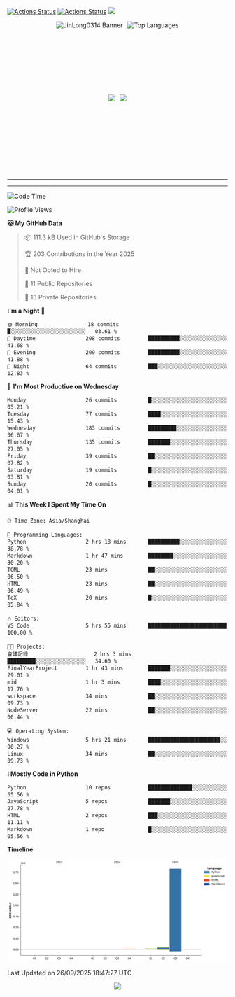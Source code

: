 [![Actions Status](https://github.com/JinLong0314/JinLong0314/workflows/wakatime-stats/badge.svg)](https://github.com/JinLong0314/JinLong0314/actions)
[![Actions Status](https://github.com/JinLong0314/JinLong0314/workflows/update-gh-activity-new/badge.svg)](https://github.com/JinLong0314/JinLong0314/actions)
![](https://visitor-badge-deno.deno.dev/JinLong0314.JinLong0314.svg)
<br>
 
<div align="center" style="display: flex; justify-content: center; align-items: center; gap: 10px;">
  <img src="https://socialify.git.ci/JinLong0314/JinLong0314/image?custom_language=Python&font=Inter&language=1&name=1&pattern=Plus" alt="JinLong0314 Banner" height="150"/>
  <img src="https://github-readme-stats.vercel.app/api/top-langs/?username=JinLong0314&hide_border=true" alt="Top Languages" height="150"/>
</div>

<br>

<div align="center" style="display: flex; justify-content: center; align-items: center; gap: 10px;">
  <img src="https://spotify-github-profile.kittinanx.com/api/view?uid=31afscsa66thkz2rxnganseg5i3a&cover_image=true&theme=default&show_offline=false&background_color=121212&interchange=true&bar_color=53b14f&bar_color_cover=true"  height="180"/>
  <img src="https://spotify-recently-played-readme.vercel.app/api?user=31afscsa66thkz2rxnganseg5i3a&count=5&width=600" height="180"/>
</div>


---

<!--START_SECTION:activity-->

<!--END_SECTION:activity-->

---

<!--START_SECTION:waka-->
![Code Time](http://img.shields.io/badge/Code%20Time-38%20hrs%2035%20mins-blue)

![Profile Views](http://img.shields.io/badge/Profile%20Views-0-blue)

**🐱 My GitHub Data** 

> 📦 111.3 kB Used in GitHub's Storage 
 > 
> 🏆 203 Contributions in the Year 2025
 > 
> 🚫 Not Opted to Hire
 > 
> 📜 11 Public Repositories 
 > 
> 🔑 13 Private Repositories 
 > 
**I'm a Night 🦉** 

```text
🌞 Morning                18 commits          █░░░░░░░░░░░░░░░░░░░░░░░░   03.61 % 
🌆 Daytime                208 commits         ██████████░░░░░░░░░░░░░░░   41.68 % 
🌃 Evening                209 commits         ██████████░░░░░░░░░░░░░░░   41.88 % 
🌙 Night                  64 commits          ███░░░░░░░░░░░░░░░░░░░░░░   12.83 % 
```
📅 **I'm Most Productive on Wednesday** 

```text
Monday                   26 commits          █░░░░░░░░░░░░░░░░░░░░░░░░   05.21 % 
Tuesday                  77 commits          ████░░░░░░░░░░░░░░░░░░░░░   15.43 % 
Wednesday                183 commits         █████████░░░░░░░░░░░░░░░░   36.67 % 
Thursday                 135 commits         ███████░░░░░░░░░░░░░░░░░░   27.05 % 
Friday                   39 commits          ██░░░░░░░░░░░░░░░░░░░░░░░   07.82 % 
Saturday                 19 commits          █░░░░░░░░░░░░░░░░░░░░░░░░   03.81 % 
Sunday                   20 commits          █░░░░░░░░░░░░░░░░░░░░░░░░   04.01 % 
```


📊 **This Week I Spent My Time On** 

```text
🕑︎ Time Zone: Asia/Shanghai

💬 Programming Languages: 
Python                   2 hrs 18 mins       ██████████░░░░░░░░░░░░░░░   38.78 % 
Markdown                 1 hr 47 mins        ████████░░░░░░░░░░░░░░░░░   30.20 % 
TOML                     23 mins             ██░░░░░░░░░░░░░░░░░░░░░░░   06.50 % 
HTML                     23 mins             ██░░░░░░░░░░░░░░░░░░░░░░░   06.49 % 
TeX                      20 mins             █░░░░░░░░░░░░░░░░░░░░░░░░   05.84 % 

🔥 Editors: 
VS Code                  5 hrs 55 mins       █████████████████████████   100.00 % 

🐱‍💻 Projects: 
會議記錄                     2 hrs 3 mins        █████████░░░░░░░░░░░░░░░░   34.60 % 
FinalYearProject         1 hr 43 mins        ███████░░░░░░░░░░░░░░░░░░   29.01 % 
mid                      1 hr 3 mins         ████░░░░░░░░░░░░░░░░░░░░░   17.76 % 
workspace                34 mins             ██░░░░░░░░░░░░░░░░░░░░░░░   09.73 % 
NodeServer               22 mins             ██░░░░░░░░░░░░░░░░░░░░░░░   06.44 % 

💻 Operating System: 
Windows                  5 hrs 21 mins       ███████████████████████░░   90.27 % 
Linux                    34 mins             ██░░░░░░░░░░░░░░░░░░░░░░░   09.73 % 
```

**I Mostly Code in Python** 

```text
Python                   10 repos            ██████████████░░░░░░░░░░░   55.56 % 
JavaScript               5 repos             ███████░░░░░░░░░░░░░░░░░░   27.78 % 
HTML                     2 repos             ███░░░░░░░░░░░░░░░░░░░░░░   11.11 % 
Markdown                 1 repo              █░░░░░░░░░░░░░░░░░░░░░░░░   05.56 % 
```



**Timeline**

![Lines of Code chart](https://raw.githubusercontent.com/JinLong0314/JinLong0314/master/assets/bar_graph.png)


 Last Updated on 26/09/2025 18:47:27 UTC
<!--END_SECTION:waka-->



<p align="center">
  <img src="https://capsule-render.vercel.app/api?type=waving&color=gradient&height=60&section=footer"/>
</p>
